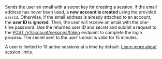 Sends the user an email with a secret key for creating a session. If the email address has never been used, a **new account is created** using the provided `userId`. Otherwise, if the email address is already attached to an account, the **user ID is ignored**. Then, the user will receive an email with the one-time password. Use the returned user ID and secret and submit a request to the [POST /v1/account/sessions/token](https://appwrite.io/docs/references/cloud/client-web/account#createSession) endpoint to complete the login process. The secret sent to the user's email is valid for 15 minutes.

A user is limited to 10 active sessions at a time by default. [Learn more about session limits](https://appwrite.io/docs/authentication-security#limits).
